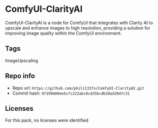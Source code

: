 # ComfyUI-ClarityAI
ComfyUI-ClarityAI is a node for ComfyUI that integrates with Clarity AI to upscale and enhance images to high resolution, providing a solution for improving image quality within the ComfyUI environment.

## Tags
ImageUpscaling

## Repo info
- Repo url: `https://github.com/philz1337x/ComfyUI-ClarityAI.git`
- Commit hash: `97199b80ee5cfc222abc8cd25bcdb20ad2847c31`

## Licenses
For this pack, no licenses were identified